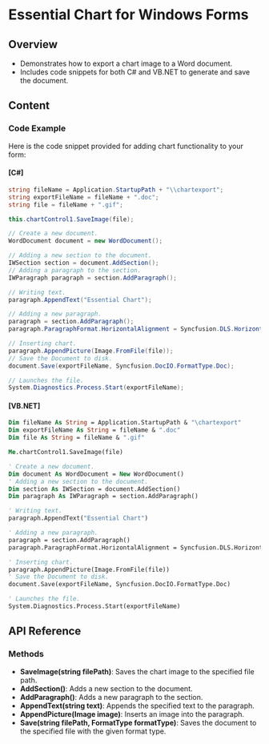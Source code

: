 <!--
source: image
domain: syncfusion-sdk
task: pdf-ocr-to-markdown
language: en (keep original; do not translate)
source_filename: page_576.jpeg
document_name: chart
page_number: 576
page_id: chart#page_576
product: Syncfusion Winforms
version: 11.4.0.26
timestamp: 2025-08-09T03:50:48Z
fidelity: lossless
-->

# Essential Chart for Windows Forms

## Overview
- Demonstrates how to export a chart image to a Word document.
- Includes code snippets for both C# and VB.NET to generate and save the document.

## Content

### Code Example

Here is the code snippet provided for adding chart functionality to your form:

#### [C#]

```csharp
string fileName = Application.StartupPath + "\\chartexport";
string exportFileName = fileName + ".doc";
string file = fileName + ".gif";

this.chartControl1.SaveImage(file);

// Create a new document.
WordDocument document = new WordDocument();

// Adding a new section to the document.
IWSection section = document.AddSection();
// Adding a paragraph to the section.
IWParagraph paragraph = section.AddParagraph();

// Writing text.
paragraph.AppendText("Essential Chart");

// Adding a new paragraph.
paragraph = section.AddParagraph();
paragraph.ParagraphFormat.HorizontalAlignment = Syncfusion.DLS.HorizontalAlignment.Center;

// Inserting chart.
paragraph.AppendPicture(Image.FromFile(file));
// Save the Document to disk.
document.Save(exportFileName, Syncfusion.DocIO.FormatType.Doc);

// Launches the file.
System.Diagnostics.Process.Start(exportFileName);
```

#### [VB.NET]

```vb
Dim fileName As String = Application.StartupPath & "\chartexport"
Dim exportFileName As String = fileName & ".doc"
Dim file As String = fileName & ".gif"

Me.chartControl1.SaveImage(file)

' Create a new document.
Dim document As WordDocument = New WordDocument()
' Adding a new section to the document.
Dim section As IWSection = document.AddSection()
Dim paragraph As IWParagraph = section.AddParagraph()

' Writing text.
paragraph.AppendText("Essential Chart")

' Adding a new paragraph.
paragraph = section.AddParagraph()
paragraph.ParagraphFormat.HorizontalAlignment = Syncfusion.DLS.HorizontalAlignment.Center

' Inserting chart.
paragraph.AppendPicture(Image.FromFile(file))
' Save the Document to disk.
document.Save(exportFileName, Syncfusion.DocIO.FormatType.Doc)

' Launches the file.
System.Diagnostics.Process.Start(exportFileName)
```

## API Reference

### Methods
- **SaveImage(string filePath)**: Saves the chart image to the specified file path.
- **AddSection()**: Adds a new section to the document.
- **AddParagraph()**: Adds a new paragraph to the section.
- **AppendText(string text)**: Appends the specified text to the paragraph.
- **AppendPicture(Image image)**: Inserts an image into the paragraph.
- **Save(string filePath, FormatType formatType)**: Saves the document to the specified file with the given format type.

<!-- tags: [syncfusion, windows forms, chart, word document, essential chart] keywords: [export image, save document, document section, paragraph alignment, append picture] -->